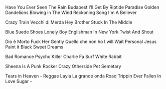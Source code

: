 Have You Ever Seen The Rain
Budapest
I'll Get By
Riptide
Paradise
Golden Dandelions
Blowing in The Wind
Reckoning Song
I'm A Believer

Crazy Train
Vecchi di Merda
Hey Brother
Stuck In The Middle

Blue Suede Shoes
Lonely Boy
Englishman In New York
Twist And Shout


Dio è Morto
Fuck Her Gently
Quello che non ho
I will Wait
Personal Jesus
Paint it Black
Sweet Dreams

Bad Romance
Psycho Killer
Charlie Fa Surf
White Rabbit

Sheena Is A Punk Rocker
Crazy
Otherside
Pet Semetary

Tears in Heaven - Reggae
Layla
La grande onda
Road Trippin
Ever Fallen In Love
Sugar -
